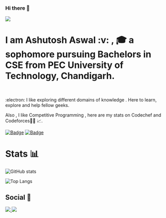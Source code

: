 ### Hi there 👋            <p> ![](https://visitor-badge.laobi.icu/badge?page_id=yellowHatpro.yellowHatpro) </p>    


<h1> I am Ashutosh Aswal :v: , 🎓 a sophomore pursuing Bachelors in CSE from PEC University of Technology, Chandigarh.  </h1>
<br>
<p>
:electron: I like exploring different domains of knowledge . Here to learn, explore and help fellow geeks.
</p>
 Also , I like Competitive Programming , here are my stats on Codechef and Codeforces👨‍💻 📈.  
 
 <a href="https://www.codechef.com/users/ashutosh3119"> ![Badge](https://cp-logo.vercel.app/codechef/Ashutosh3119)</a>  <a href="https://codeforces.com/profile/Ashu3119"> ![Badge](https://cp-logo.vercel.app/codeforces/Ashu3119)  </a>


<h1> Stats 📊 </h1>

![GitHub stats](https://github-readme-stats.vercel.app/api?username=yellowHatpro&show_icons=true&theme=tokyonight)

![Top Langs](https://github-readme-stats.vercel.app/api/top-langs/?username=yellowhatpro&theme=tokyonight)


<h2>Social 🔗 </h2>

<p>
  <span>
<a href="https://www.linkedin.com/in/ashutosh-aswal-785101203">
<img src="https://img.shields.io/badge/LinkedIn-blue?style=for-the-badge&logo=linkedin&labelColor=blue">
</a>
    </span>
 <span>
  <a href="https://www.instagram.com/_aashu_aswal_/">
<img src="https://img.shields.io/badge/Instagram-E4405F?style=for-the-badge&logo=instagram&logoColor=white">
</a>
  </span>
</p>

